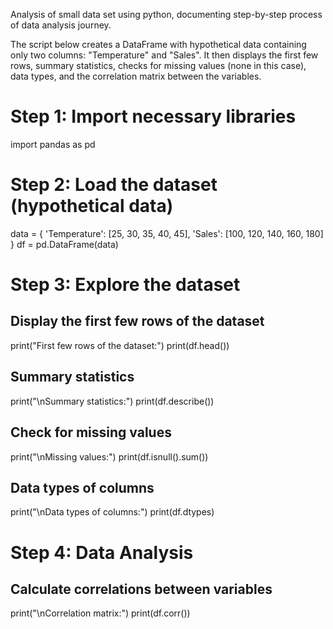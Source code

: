 Analysis of small data set using python, documenting step-by-step process of data analysis journey. 

The script below creates a DataFrame with hypothetical data containing only two columns: "Temperature" and "Sales". It then displays the first few rows, summary statistics, checks for missing values (none in this case), data types, and the correlation matrix between the variables.


# Step 1: Import necessary libraries
import pandas as pd

# Step 2: Load the dataset (hypothetical data)
data = {
    'Temperature': [25, 30, 35, 40, 45],
    'Sales': [100, 120, 140, 160, 180]
}
df = pd.DataFrame(data)

# Step 3: Explore the dataset
## Display the first few rows of the dataset
print("First few rows of the dataset:")
print(df.head())

## Summary statistics
print("\nSummary statistics:")
print(df.describe())

## Check for missing values
print("\nMissing values:")
print(df.isnull().sum())

## Data types of columns
print("\nData types of columns:")
print(df.dtypes)

# Step 4: Data Analysis
## Calculate correlations between variables
print("\nCorrelation matrix:")
print(df.corr())
